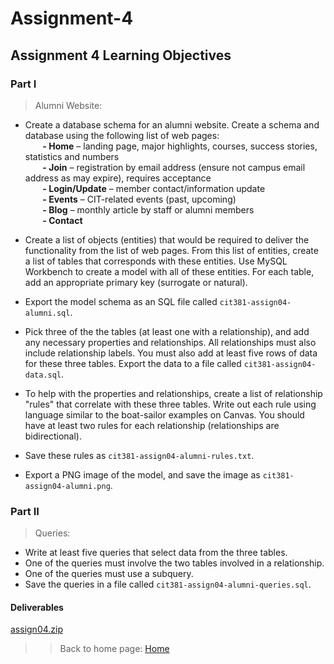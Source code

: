 # Assignment-4

## Assignment 4 Learning Objectives

### Part I
> Alumni Website:

- Create a database schema for an alumni website. Create a schema and database using the following list of web pages:  
&nbsp;&nbsp;&nbsp;&nbsp;&nbsp;&nbsp;  **- Home** – landing page, major highlights, courses, success stories, statistics and numbers  
&nbsp;&nbsp;&nbsp;&nbsp;&nbsp;&nbsp;  **- Join** – registration by email address (ensure not campus email address as may expire), requires acceptance  
&nbsp;&nbsp;&nbsp;&nbsp;&nbsp;&nbsp;  **- Login/Update** – member contact/information update  
&nbsp;&nbsp;&nbsp;&nbsp;&nbsp;&nbsp;  **- Events** – CIT-related events (past, upcoming)  
&nbsp;&nbsp;&nbsp;&nbsp;&nbsp;&nbsp;  **- Blog** – monthly article by staff or alumni members  
&nbsp;&nbsp;&nbsp;&nbsp;&nbsp;&nbsp;  **- Contact**  


- Create a list of objects (entities) that would be required to deliver the functionality from the list of web pages. From this list of entities, create a list of tables that corresponds with these entities. Use MySQL Workbench to create a model with all of these entities. For each table, add an appropriate primary key (surrogate or natural).

- Export the model schema as an SQL file called `cit381-assign04-alumni.sql`.

- Pick three of the the tables (at least one with a relationship), and add any necessary properties and relationships. All relationships must also include relationship labels. You must also add at least five rows of data for these three tables. Export the data to a file called `cit381-assign04-data.sql`.

- To help with the properties and relationships, create a list of relationship "rules" that correlate with these three tables. Write out each rule using language similar to the boat-sailor examples on Canvas. You should have at least two rules for each relationship (relationships are bidirectional).

- Save these rules as `cit381-assign04-alumni-rules.txt`.

- Export a PNG image of the model, and save the image as `cit381-assign04-alumni.png`.

### Part II
> Queries:

- Write at least five queries that select data from the three tables.
- One of the queries must involve the two tables involved in a relationship.
- One of the queries must use a subquery.
- Save the queries in a file called `cit381-assign04-alumni-queries.sql`.

#### Deliverables
[assign04.zip](https://github.com/rweston233/Assignment-4/blob/main/assign04.zip)

>> Back to home page:
[Home](https://rweston233.github.io/)

